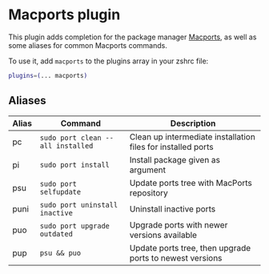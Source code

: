 # Macports plugin

This plugin adds completion for the package manager [Macports](https://macports.com/),
as well as some aliases for common Macports commands.

To use it, add `macports` to the plugins array in your zshrc file:

```zsh
plugins=(... macports)
```

## Aliases

| Alias | Command                            | Description                                                  |
|-------|------------------------------------|--------------------------------------------------------------|
| pc    | `sudo port clean --all installed`  | Clean up intermediate installation files for installed ports |
| pi    | `sudo port install`                | Install package given as argument                            |
| psu   | `sudo port selfupdate`             | Update ports tree with MacPorts repository                   |
| puni  | `sudo port uninstall inactive`     | Uninstall inactive ports                                     |
| puo   | `sudo port upgrade outdated`       | Upgrade ports with newer versions available                  |
| pup   | `psu && puo`                       | Update ports tree, then upgrade ports to newest versions     |
